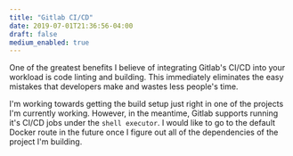 ```yaml
---
title: "Gitlab CI/CD"
date: 2019-07-01T21:36:56-04:00
draft: false
medium_enabled: true
---
```


One of the greatest benefits I believe of integrating Gitlab's CI/CD into your workload is code linting and building. This immediately eliminates the easy mistakes that developers make and wastes less people's time.

I'm working towards getting the build setup just right in one of the projects I'm currently working. However, in the meantime, Gitlab supports running it's CI/CD jobs under the `shell executor`. I would like to go to the default Docker route in the future once I figure out all of the dependencies of the project I'm building.